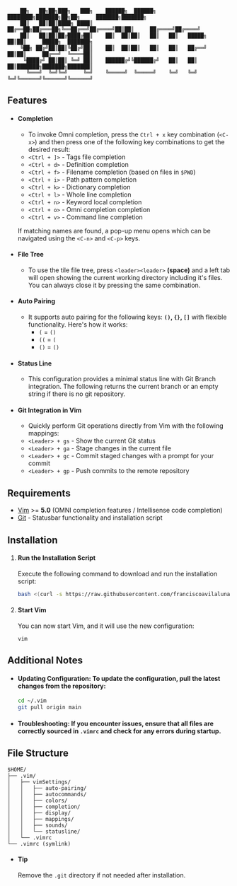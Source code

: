 ```
    ██╗   ██╗██╗███╗   ███╗    ██████╗  ██████╗ ████████╗███████╗██╗██╗     ███████╗███████╗
    ██║   ██║██║████╗ ████║    ██╔══██╗██╔═══██╗╚══██╔══╝██╔════╝██║██║     ██╔════╝██╔════╝
    ██║   ██║██║██╔████╔██║    ██║  ██║██║   ██║   ██║   █████╗  ██║██║     █████╗  ███████╗
    ╚██╗ ██╔╝██║██║╚██╔╝██║    ██║  ██║██║   ██║   ██║   ██╔══╝  ██║██║     ██╔══╝  ╚════██║
     ╚████╔╝ ██║██║ ╚═╝ ██║    ██████╔╝╚██████╔╝   ██║   ██║     ██║███████╗███████╗███████║
      ╚═══╝  ╚═╝╚═╝     ╚═╝    ╚═════╝  ╚═════╝    ╚═╝   ╚═╝     ╚═╝╚══════╝╚══════╝╚══════╝
```

## Features

- #### Completion
  - To invoke Omni completion, press the `Ctrl + x` key combination (`<C-x>`) and then press one of the following key combinations to get the desired result:
  - `<Ctrl + ]>` - Tags file completion
  - `<Ctrl + d>` - Definition completion
  - `<Ctrl + f>` - Filename completion (based on files in `$PWD`)
  - `<Ctrl + i>` - Path pattern completion
  - `<Ctrl + k>` - Dictionary completion
  - `<Ctrl + l>` - Whole line completion
  - `<Ctrl + n>` - Keyword local completion
  - `<Ctrl + o>` - Omni completion completion
  - `<Ctrl + v>` - Command line completion

  If matching names are found, a pop-up menu opens which can be navigated using the `<C-n>` and `<C-p>` keys.
  
- #### File Tree
  - To use the tile file tree, press `<leader><leader>` **(space)** and a left tab will open showing the current working directory including it's files. You can always close it by pressing the same combination.
- #### Auto Pairing
  - It supports auto pairing for the following keys: **`()`, `{}`, `[]`** with flexible functionality. Here's how it works:
    - `(` = `()`
    - `((` = `(`
    - `()` = `()`
- #### Status Line
  - This configuration provides a minimal status line with Git Branch integration. The following returns the current branch or an empty string if there is no git repository.
- #### Git Integration in Vim
  - Quickly perform Git operations directly from Vim with the following mappings:
  - `<Leader> + gs` - Show the current Git status
  - `<Leader> + ga` - Stage changes in the current file
  - `<Leader> + gc` - Commit staged changes with a prompt for your commit
  - `<Leader> + gp` - Push commits to the remote repository

## Requirements

- [Vim](https://www.vim.org/) >= **5.0** (OMNI completion features / Intellisense code completion)
- [Git](https://git-scm.com/) - Statusbar functionality and installation script

## Installation

1. #### Run the Installation Script

   Execute the following command to download and run the installation script:

   ```bash
   bash <(curl -s https://raw.githubusercontent.com/franciscoavilaluna/vim/main/scripts/install_bash.sh)
   ```

2. #### Start Vim

   You can now start Vim, and it will use the new configuration:

   `vim`

## Additional Notes

- #### Updating Configuration: To update the configuration, pull the latest changes from the repository:

  ```bash
  cd ~/.vim
  git pull origin main
  ```

- #### Troubleshooting: If you encounter issues, ensure that all files are correctly sourced in `.vimrc` and check for any errors during startup.

## File Structure

```
$HOME/
├── .vim/
│   ├── vimSettings/
│   │   ├── auto-pairing/
│   │   ├── autocommands/
│   │   ├── colors/
│   │   ├── completion/
│   │   ├── display/
│   │   ├── mappings/
│   │   ├── sounds/
│   │   └── statusline/
│   └── .vimrc
└── .vimrc (symlink)
```

- #### Tip
  Remove the `.git` directory if not needed after installation.
